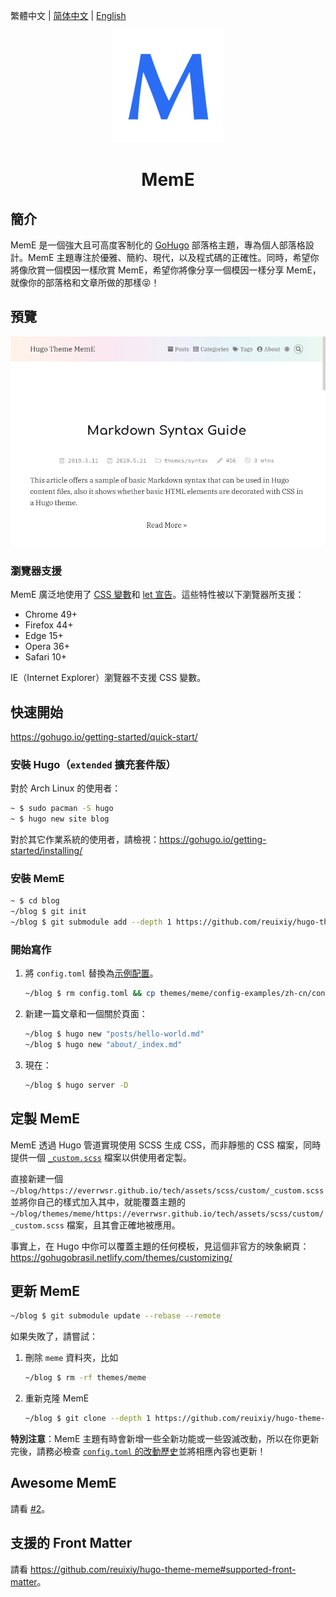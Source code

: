 繁體中文 |
[简体中文](https://github.com/reuixiy/hugo-theme-meme/blob/master/README.zh-cn.md) |
[English](https://github.com/reuixiy/hugo-theme-meme/blob/master/README.md)

<div align="center"><img src="https://raw.githubusercontent.com/reuixiy/hugo-theme-meme/master/static/icons/apple-touch-icon.png" /></div>

# <div align="center">MemE</div>

## 簡介

MemE 是一個強大且可高度客制化的 [GoHugo](https://github.com/gohugoio/hugo) 部落格主題，專為個人部落格設計。MemE 主題專注於優雅、簡約、現代，以及程式碼的正確性。同時，希望你將像欣賞一個模因一樣欣賞 MemE，希望你將像分享一個模因一樣分享 MemE，就像你的部落格和文章所做的那樣😝！

## 預覽

[![tn.png](https://raw.githubusercontent.com/reuixiy/hugo-theme-meme/master/images/tn.png)](https://themes.gohugo.io/themes/hugo-theme-meme/)

### 瀏覽器支援

MemE 廣泛地使用了 [CSS 變數](https://developer.mozilla.org/en-US/docs/Web/CSS/Using_CSS_custom_properties)和 [let 宣告](https://developer.mozilla.org/en-US/docs/Web/JavaScript/Reference/Statements/let)。這些特性被以下瀏覽器所支援：

- Chrome 49+
- Firefox 44+
- Edge 15+
- Opera 36+
- Safari 10+

IE（Internet Explorer）瀏覽器不支援 CSS 變數。

## 快速開始

https://gohugo.io/getting-started/quick-start/

### 安裝 Hugo（`extended` 擴充套件版）

對於 Arch Linux 的使用者：

```sh
~ $ sudo pacman -S hugo
~ $ hugo new site blog
```

對於其它作業系統的使用者，請檢視：https://gohugo.io/getting-started/installing/

### 安裝 MemE

```sh
~ $ cd blog
~/blog $ git init
~/blog $ git submodule add --depth 1 https://github.com/reuixiy/hugo-theme-meme.git themes/meme
```

### 開始寫作

1. 將 `config.toml` 替換為[示例配置](https://github.com/reuixiy/hugo-theme-meme/blob/master/config-examples/zh-cn/config.toml)。

   ```sh
   ~/blog $ rm config.toml && cp themes/meme/config-examples/zh-cn/config.toml config.toml
   ```

2. 新建一篇文章和一個關於頁面：

   ```sh
   ~/blog $ hugo new "posts/hello-world.md"
   ~/blog $ hugo new "about/_index.md"
   ```

3. 現在：

   ```sh
   ~/blog $ hugo server -D
   ```

## 定製 MemE

MemE 透過 Hugo 管道實現使用 SCSS 生成 CSS，而非靜態的 CSS 檔案，同時提供一個 [`_custom.scss`](https://github.com/reuixiy/hugo-theme-meme/blob/master/https://everrwsr.github.io/tech/assets/scss/custom/_custom.scss) 檔案以供使用者定製。

直接新建一個 `~/blog/https://everrwsr.github.io/tech/assets/scss/custom/_custom.scss` 並將你自己的樣式加入其中，就能覆蓋主題的 `~/blog/themes/meme/https://everrwsr.github.io/tech/assets/scss/custom/_custom.scss` 檔案，且其會正確地被應用。

事實上，在 Hugo 中你可以覆蓋主題的任何模板，見這個非官方的映象網頁：<https://gohugobrasil.netlify.com/themes/customizing/>

## 更新 MemE

```sh
~/blog $ git submodule update --rebase --remote
```

如果失敗了，請嘗試：

1. 刪除 `meme` 資料夾，比如

   ```sh
   ~/blog $ rm -rf themes/meme
   ```

2. 重新克隆 MemE

   ```sh
   ~/blog $ git clone --depth 1 https://github.com/reuixiy/hugo-theme-meme.git themes/meme
   ```

**特別注意**：MemE 主題有時會新增一些全新功能或一些毀滅改動，所以在你更新完後，請務必檢查 [`config.toml` 的改動歷史](https://github.com/reuixiy/hugo-theme-meme/commits/master/config-examples)並將相應內容也更新！

## Awesome MemE

請看 [#2](https://github.com/reuixiy/hugo-theme-meme/issues/2)。

## 支援的 Front Matter

請看 <https://github.com/reuixiy/hugo-theme-meme#supported-front-matter>。
